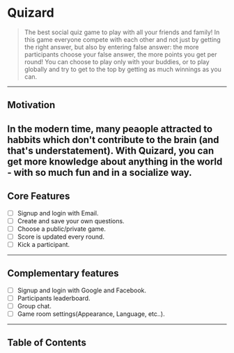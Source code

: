 # Quizard

> The best social quiz game to play with all your friends and family! In this game everyone compete with each other and not just by getting the right answer, but also by entering false answer: the more participants choose your false answer, the more points you get per round! You can choose to play only with your buddies, or to play globally and try to get to the top by getting as much winnings as you can.
---
## Motivation

In the modern time, many peaople attracted to habbits which don't contribute to the brain (and that's understatement). With Quizard, you can get more knowledge about anything in the world - with so much fun and in a socialize way.
---
## Core Features

* [ ] Signup and login with Email.
* [ ] Create and save your own questions.
* [ ] Choose a public/private game.
* [ ] Score is updated every round.
* [ ] Kick a participant.
---
## Complementary features

* [ ] Signup and login with Google and Facebook.
* [ ] Participants leaderboard.
* [ ] Group chat.
* [ ] Game room settings(Appearance, Language, etc..).
----
## Table of Contents 
